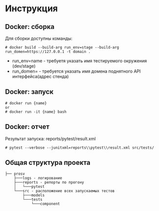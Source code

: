 # Инструкция
## Docker: сборка

Для сборки доступны команды:
```
# docker build --build-arg run_env=stage --build-arg run_domen=https://127.0.0.1 -t domain .
```
* run_env=name - требуетя указать имя тестируемого окружения (dev/stage)
* run_domen= - требуется указать имя домена поднятного API интерфейса(адрес стенда) 

## Docker: запуск

```
# docker run {name}
or
# docker run -it {name} bash
```
## Docker: отчет
Результат запуска:
reports/pytest/result.xml
```
# pytest --verbose --junitxml=reports\\pytest\\result.xml src/tests/
```
## Общая структура проекта
```
├── prosv
    ├───logs - логирование
    ├───reports - репорты по прогону
    │   └───pytest
    └───src - расположение всех запускаемых тестов
        ├───models
        └───tests
            └───component
```